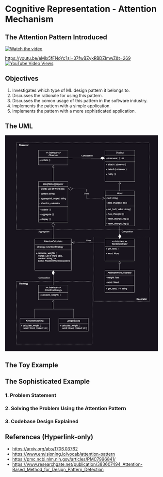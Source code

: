 # Cognitive Representation - Attention Mechanism

## The Attention Pattern Introduced
[![Watch the video](https://img.youtube.com/vi/eMlx5fFNoYc/0.jpg)](https://youtu.be/eMlx5fFNoYc?si=37fwBZykRBDZImwZ&t=269)

https://youtu.be/eMlx5fFNoYc?si=37fwBZykRBDZImwZ&t=269 [![YouTube Video Views](https://img.shields.io/youtube/views/eMlx5fFNoYc?style=social)](https://www.youtube.com/watch?v=eMlx5fFNoYc)


## Objectives
1. Investigates which type of ML design pattern it belongs to.
2. Discusses the rationale for using this pattern.
3. Discusses the comon usage of this pattern in the software industry.
4. Implements the pattern with a simple application.
5. Implements the pattern with a more sophisticated application.

## The UML
![Description of UML Diagram](./assets/UML.png)

## The Toy Example

## The Sophisticated Example
### 1. Problem Statement

### 2. Solving the Problem Using the Attention Pattern

### 3. Codebase Design Explained

## References (Hyperlink-only)
- https://arxiv.org/abs/1706.03762
- https://www.envisioning.io/vocab/attention-pattern
- https://pmc.ncbi.nlm.nih.gov/articles/PMC7996841/
- https://www.researchgate.net/publication/383607494_Attention-Based_Method_for_Design_Pattern_Detection